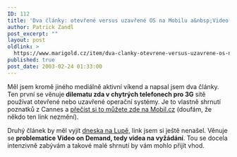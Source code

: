 ```yaml
---
ID: 112
title: 'Dva články: otevřené versus uzavřené OS na Mobilu a&nbsp;Video on Demand na Lupě'
author: Patrick Zandl
post_excerpt: ""
layout: post
oldlink: >
  https://www.marigold.cz/item/dva-clanky-otevrene-versus-uzavrene-os-na-mobilu-a-video-on-demand-na-lupe
published: true
post_date: 2003-02-24 01:33:00
---
```

<p>
Měl jsem kromě jiného mediálně aktivní víkend a napsal jsem dva články. Ten první se věnuje<STRONG> dilematu zda v chytrých telefonech pro 3G</STRONG> sítě používat otevřené nebo uzavřené operační systémy. Je to vlastně shrnutí poznatků z Cannes a <A href="http://www.mobil.cz/mobilni_komunikace/mobilni_technologie/UMTS/opensys030224.html" target=_blank>přečíst si to můžete zde na&#160;Mobil.cz</A>&#160;(doufám, že někdo ten link nezmění).</p>

<p>
Druhý článek by měl vyjít <A href="http://www.lupa.cz/" target=_blank>dneska na Lupě,</A> link jsem si ještě nenašel. Věnuje se <STRONG>problematice Video on Demand, tedy videa na vyžádání</STRONG>. Tou se docela intenzivně zabývám a takové malé shrnutí by vám mohlo přijít vhod. </p>
